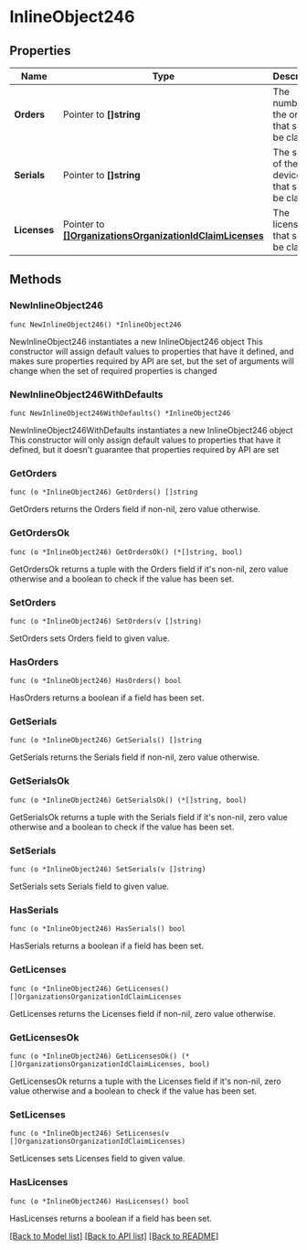 # InlineObject246

## Properties

Name | Type | Description | Notes
------------ | ------------- | ------------- | -------------
**Orders** | Pointer to **[]string** | The numbers of the orders that should be claimed | [optional] 
**Serials** | Pointer to **[]string** | The serials of the devices that should be claimed | [optional] 
**Licenses** | Pointer to [**[]OrganizationsOrganizationIdClaimLicenses**](OrganizationsOrganizationIdClaimLicenses.md) | The licenses that should be claimed | [optional] 

## Methods

### NewInlineObject246

`func NewInlineObject246() *InlineObject246`

NewInlineObject246 instantiates a new InlineObject246 object
This constructor will assign default values to properties that have it defined,
and makes sure properties required by API are set, but the set of arguments
will change when the set of required properties is changed

### NewInlineObject246WithDefaults

`func NewInlineObject246WithDefaults() *InlineObject246`

NewInlineObject246WithDefaults instantiates a new InlineObject246 object
This constructor will only assign default values to properties that have it defined,
but it doesn't guarantee that properties required by API are set

### GetOrders

`func (o *InlineObject246) GetOrders() []string`

GetOrders returns the Orders field if non-nil, zero value otherwise.

### GetOrdersOk

`func (o *InlineObject246) GetOrdersOk() (*[]string, bool)`

GetOrdersOk returns a tuple with the Orders field if it's non-nil, zero value otherwise
and a boolean to check if the value has been set.

### SetOrders

`func (o *InlineObject246) SetOrders(v []string)`

SetOrders sets Orders field to given value.

### HasOrders

`func (o *InlineObject246) HasOrders() bool`

HasOrders returns a boolean if a field has been set.

### GetSerials

`func (o *InlineObject246) GetSerials() []string`

GetSerials returns the Serials field if non-nil, zero value otherwise.

### GetSerialsOk

`func (o *InlineObject246) GetSerialsOk() (*[]string, bool)`

GetSerialsOk returns a tuple with the Serials field if it's non-nil, zero value otherwise
and a boolean to check if the value has been set.

### SetSerials

`func (o *InlineObject246) SetSerials(v []string)`

SetSerials sets Serials field to given value.

### HasSerials

`func (o *InlineObject246) HasSerials() bool`

HasSerials returns a boolean if a field has been set.

### GetLicenses

`func (o *InlineObject246) GetLicenses() []OrganizationsOrganizationIdClaimLicenses`

GetLicenses returns the Licenses field if non-nil, zero value otherwise.

### GetLicensesOk

`func (o *InlineObject246) GetLicensesOk() (*[]OrganizationsOrganizationIdClaimLicenses, bool)`

GetLicensesOk returns a tuple with the Licenses field if it's non-nil, zero value otherwise
and a boolean to check if the value has been set.

### SetLicenses

`func (o *InlineObject246) SetLicenses(v []OrganizationsOrganizationIdClaimLicenses)`

SetLicenses sets Licenses field to given value.

### HasLicenses

`func (o *InlineObject246) HasLicenses() bool`

HasLicenses returns a boolean if a field has been set.


[[Back to Model list]](../README.md#documentation-for-models) [[Back to API list]](../README.md#documentation-for-api-endpoints) [[Back to README]](../README.md)


